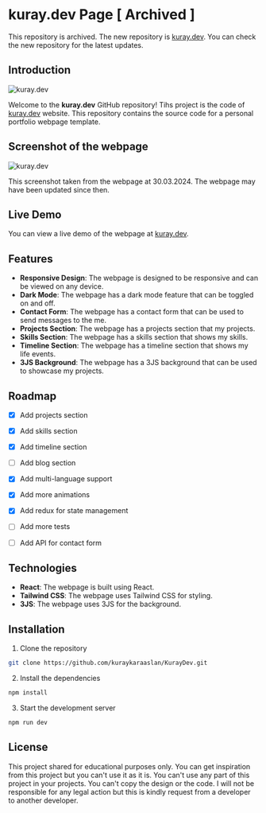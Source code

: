 # kuray.dev Page [ Archived ]   

This repository is archived. The new repository is [kuray.dev](https://github.com/kuraykaraaslan/KurayDevV2). You can check the new repository for the latest updates.

## Introduction

![kuray.dev](/static/kuraymain.gif)

Welcome to the **kuray.dev** GitHub repository! Tihs project is the code of [kuray.dev](https://kuray.dev) website. This repository contains the source code for a personal portfolio webpage template.

## Screenshot of the webpage

![kuray.dev](/static/kuraydev.gif)

This screenshot taken from the webpage at 30.03.2024. The webpage may have been updated since then.

## Live Demo

You can view a live demo of the webpage at [kuray.dev](https://kuray.dev).

## Features

- **Responsive Design**: The webpage is designed to be responsive and can be viewed on any device.
- **Dark Mode**: The webpage has a dark mode feature that can be toggled on and off.
- **Contact Form**: The webpage has a contact form that can be used to send messages to the me.
- **Projects Section**: The webpage has a projects section that my projects.
- **Skills Section**: The webpage has a skills section that shows my skills.
- **Timeline Section**: The webpage has a timeline section that shows my life events.
- **3JS Background**: The webpage has a 3JS background that can be used to showcase my projects.

## Roadmap

- [x] Add projects section
- [x] Add skills section
- [x] Add timeline section
- [ ] Add blog section
- [x] Add multi-language support
- [x] Add more animations
- [x] Add redux for state management
- [ ] Add more tests
- [ ] Add API for contact form


## Technologies

- **React**: The webpage is built using React.
- **Tailwind CSS**: The webpage uses Tailwind CSS for styling.
- **3JS**: The webpage uses 3JS for the background.

## Installation

1. Clone the repository

```bash
git clone https://github.com/kuraykaraaslan/KurayDev.git
```

2. Install the dependencies

```bash
npm install
```

3. Start the development server

```bash
npm run dev
```

## License

This project shared for educational purposes only. You can get inspiration from this project but you can't use it as it is. You can't use any part of this project in your projects. You can't copy the design or the code. I will not be responsible for any legal action but this is kindly request from a developer to another developer.
